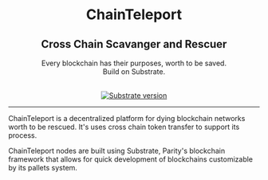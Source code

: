 <div align="center">
<img src="">
</div>

<div align="center">
<h1>ChainTeleport</h1>
<h2>Cross Chain Scavanger and Rescuer</h2>
Every blockchain has their purposes, worth to be saved.
<br>
Build on Substrate.
  
<br>
<br>
  
[![Substrate version](https://img.shields.io/badge/Substrate-3.0.0-brightgreen?logo=Parity%20Substrate)](https://substrate.dev/)
  
</div>

---

ChainTeleport is a decentralized platform for dying blockchain networks worth to be rescued. It's uses cross chain token transfer to support its process.

ChainTeleport nodes are built using Substrate, Parity's blockchain framework that allows for quick development of blockchains customizable by its pallets system.
